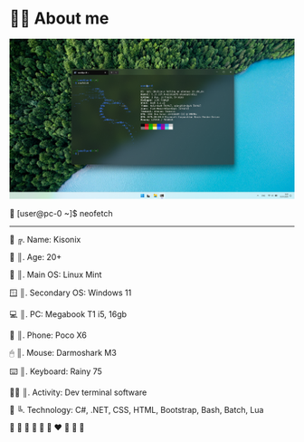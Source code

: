 # 🧑‍💻 About me

<a align="center" target="_blank" rel="noopener noreferrer" href="https://github.com/Kisonix-Dev/Kisonix-Dev/blob/main/img/neofetch.png"><img src="https://github.com/Kisonix-Dev/Kisonix-Dev/blob/main/img/neofetch.png" alt="TailwindCSS" style="max-width: 100%;"></a>

🐧 [user@pc-0 ~]$ neofetch

---

<p>👤 ╔. Name: Kisonix</p>
<p>🧩 ║. Age: 20+</p>
<p>🚀 ║. Main OS: Linux Mint</p>
<p>🪟 ║. Secondary OS: Windows 11</p>
<p>💻 ║. PC: Megabook T1 i5, 16gb</p>
<p>📱 ║. Phone: Poco X6</p>
<p>🖱  ║. Mouse: Darmoshark M3</p>
<p>⌨️ ║. Keyboard: Rainy 75</p>
<p>🧑‍💻 ║. Activity: Dev terminal software</p>
<p>🍩 ╚. Technology: C#, .NET, CSS, HTML, Bootstrap, Bash, Batch, Lua</p>

🩵 💙 💚 💜 💛 🧡 ❤️ 🩷 🤍 🖤

